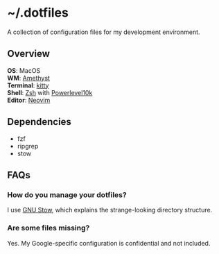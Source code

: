 # ~/.dotfiles

A collection of configuration files for my development environment.

## Overview

**OS**: MacOS \
**WM**: [Amethyst](https://github.com/ianyh/Amethyst) \
**Terminal**: [kitty](https://sw.kovidgoyal.net/kitty) \
**Shell**: [Zsh](https://www.zsh.org/) with [Powerlevel10k](https://github.com/romkatv/powerlevel10k) \
**Editor**: [Neovim](https://neovim.io)

## Dependencies

* fzf
* ripgrep
* stow

## FAQs

### How do you manage your dotfiles?
I use [GNU Stow](https://www.gnu.org/software/stow/manual/stow.html), which
explains the strange-looking directory structure.

### Are some files missing?
Yes. My Google-specific configuration is confidential and not included.


